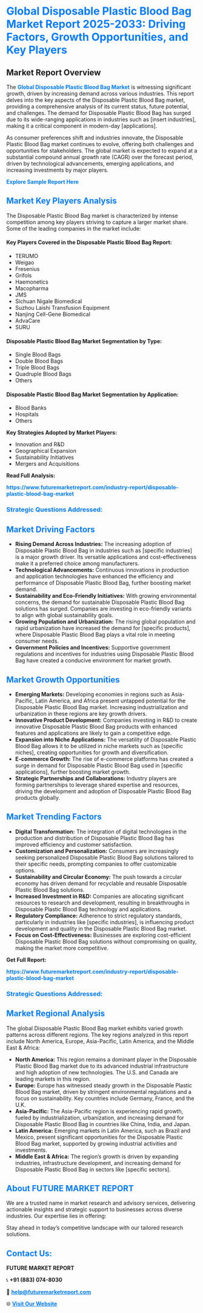 <h1 style="color: #007BFF;">Global Disposable Plastic Blood Bag Market Report 2025-2033: Driving Factors, Growth Opportunities, and Key Players</h1>

<section id="overview">
<h2>Market Report Overview</h2>
<p>The <a href="https://www.futuremarketreport.com/industry-report/disposable-plastic-blood-bag-market" style="color: #007BFF; text-decoration: none;"><strong>Global Disposable Plastic Blood Bag Market</strong></a> is witnessing significant growth, driven by increasing demand across various industries. This report delves into the key aspects of the Disposable Plastic Blood Bag market, providing a comprehensive analysis of its current status, future potential, and challenges. The demand for Disposable Plastic Blood Bag has surged due to its wide-ranging applications in industries such as [insert industries], making it a critical component in modern-day [applications].</p>
<p>As consumer preferences shift and industries innovate, the Disposable Plastic Blood Bag market continues to evolve, offering both challenges and opportunities for stakeholders. The global market is expected to expand at a substantial compound annual growth rate (CAGR) over the forecast period, driven by technological advancements, emerging applications, and increasing investments by major players.</p>
</section>

<section id="overview">
<p><a href="https://www.futuremarketreport.com/request-sample/reportId=58996" style="color: #007BFF; text-decoration: none;"><strong>Explore Sample Report Here</strong></a></p>
</section>

<section id="key-players">
<h2 style="color: #007BFF;">Market Key Players Analysis</h2>
<p>The Disposable Plastic Blood Bag market is characterized by intense competition among key players striving to capture a larger market share. Some of the leading companies in the market include:</p>
<h4>Key Players Covered in the Disposable Plastic Blood Bag Report:</h4>
<ul><li>TERUMO</li><li>Weigao</li><li>Fresenius</li><li>Grifols</li><li>Haemonetics</li><li>Macopharma</li><li>JMS</li><li>Sichuan Nigale Biomedical</li><li>Suzhou Laishi Transfusion Equipment</li><li>Nanjing Cell-Gene Biomedical</li><li>AdvaCare</li><li>SURU</li></ul>
<h4>Disposable Plastic Blood Bag Market Segmentation by Type:</h4>
<ul><li>Single Blood Bags</li><li>Double Blood Bags</li><li>Triple Blood Bags</li><li>Quadruple Blood Bags</li><li>Others</li></ul>

<h4>Disposable Plastic Blood Bag Market Segmentation by Application:</h4>
<ul><li>Blood Banks</li><li>Hospitals</li><li>Others</li></ul>
<p><strong>Key Strategies Adopted by Market Players:</strong></p>
<ul>
<li>Innovation and R&D</li>
<li>Geographical Expansion</li>
<li>Sustainability Initiatives</li>
<li>Mergers and Acquisitions</li>
</ul>
</section>

<section>
<p><strong>Read Full Analysis: </strong></p><a href="https://www.futuremarketreport.com/industry-report/disposable-plastic-blood-bag-market" style="color: #007BFF; text-decoration: none;"><strong>https://www.futuremarketreport.com/industry-report/disposable-plastic-blood-bag-market</strong></a>
<h3 style="color: #007BFF;">Strategic Questions Addressed:</h3>
</section>

<section id="driving-factors">
<h2 style="color: #007BFF;">Market Driving Factors</h2>
<ul>
<li><strong>Rising Demand Across Industries:</strong> The increasing adoption of Disposable Plastic Blood Bag in industries such as [specific industries] is a major growth driver. Its versatile applications and cost-effectiveness make it a preferred choice among manufacturers.</li>
<li><strong>Technological Advancements:</strong> Continuous innovations in production and application technologies have enhanced the efficiency and performance of Disposable Plastic Blood Bag, further boosting market demand.</li>
<li><strong>Sustainability and Eco-Friendly Initiatives:</strong> With growing environmental concerns, the demand for sustainable Disposable Plastic Blood Bag solutions has surged. Companies are investing in eco-friendly variants to align with global sustainability goals.</li>
<li><strong>Growing Population and Urbanization:</strong> The rising global population and rapid urbanization have increased the demand for [specific products], where Disposable Plastic Blood Bag plays a vital role in meeting consumer needs.</li>
<li><strong>Government Policies and Incentives:</strong> Supportive government regulations and incentives for industries using Disposable Plastic Blood Bag have created a conducive environment for market growth.</li>
</ul>
</section>

<section id="growth-opportunities">
<h2 style="color: #007BFF;">Market Growth Opportunities</h2>
<ul>
<li><strong>Emerging Markets:</strong> Developing economies in regions such as Asia-Pacific, Latin America, and Africa present untapped potential for the Disposable Plastic Blood Bag market. Increasing industrialization and urbanization in these regions are key growth drivers.</li>
<li><strong>Innovative Product Development:</strong> Companies investing in R&D to create innovative Disposable Plastic Blood Bag products with enhanced features and applications are likely to gain a competitive edge.</li>
<li><strong>Expansion into Niche Applications:</strong> The versatility of Disposable Plastic Blood Bag allows it to be utilized in niche markets such as [specific niches], creating opportunities for growth and diversification.</li>
<li><strong>E-commerce Growth:</strong> The rise of e-commerce platforms has created a surge in demand for Disposable Plastic Blood Bag used in [specific applications], further boosting market growth.</li>
<li><strong>Strategic Partnerships and Collaborations:</strong> Industry players are forming partnerships to leverage shared expertise and resources, driving the development and adoption of Disposable Plastic Blood Bag products globally.</li>
</ul>
</section>

<section id="trending-factors">
<h2 style="color: #007BFF;">Market Trending Factors</h2>
<ul>
<li><strong>Digital Transformation:</strong> The integration of digital technologies in the production and distribution of Disposable Plastic Blood Bag has improved efficiency and customer satisfaction.</li>
<li><strong>Customization and Personalization:</strong> Consumers are increasingly seeking personalized Disposable Plastic Blood Bag solutions tailored to their specific needs, prompting companies to offer customizable options.</li>
<li><strong>Sustainability and Circular Economy:</strong> The push towards a circular economy has driven demand for recyclable and reusable Disposable Plastic Blood Bag solutions.</li>
<li><strong>Increased Investment in R&D:</strong> Companies are allocating significant resources to research and development, resulting in breakthroughs in Disposable Plastic Blood Bag technology and applications.</li>
<li><strong>Regulatory Compliance:</strong> Adherence to strict regulatory standards, particularly in industries like [specific industries], is influencing product development and quality in the Disposable Plastic Blood Bag market.</li>
<li><strong>Focus on Cost-Effectiveness:</strong> Businesses are exploring cost-efficient Disposable Plastic Blood Bag solutions without compromising on quality, making the market more competitive.</li>
</ul>
</section>

<section>
<p><strong>Get Full Report: </strong></p><a href="https://www.futuremarketreport.com/industry-report/disposable-plastic-blood-bag-market" style="color: #007BFF; text-decoration: none;"><strong>https://www.futuremarketreport.com/industry-report/disposable-plastic-blood-bag-market</strong></a>
<h3 style="color: #007BFF;">Strategic Questions Addressed:</h3>
</section>


<section id="regional-analysis">
<h2 style="color: #007BFF;">Market Regional Analysis</h2>
<p>The global Disposable Plastic Blood Bag market exhibits varied growth patterns across different regions. The key regions analyzed in this report include North America, Europe, Asia-Pacific, Latin America, and the Middle East & Africa:</p>
<ul>
<li><strong>North America:</strong> This region remains a dominant player in the Disposable Plastic Blood Bag market due to its advanced industrial infrastructure and high adoption of new technologies. The U.S. and Canada are leading markets in this region.</li>
<li><strong>Europe:</strong> Europe has witnessed steady growth in the Disposable Plastic Blood Bag market, driven by stringent environmental regulations and a focus on sustainability. Key countries include Germany, France, and the U.K.</li>
<li><strong>Asia-Pacific:</strong> The Asia-Pacific region is experiencing rapid growth, fueled by industrialization, urbanization, and increasing demand for Disposable Plastic Blood Bag in countries like China, India, and Japan.</li>
<li><strong>Latin America:</strong> Emerging markets in Latin America, such as Brazil and Mexico, present significant opportunities for the Disposable Plastic Blood Bag market, supported by growing industrial activities and investments.</li>
<li><strong>Middle East & Africa:</strong> The region’s growth is driven by expanding industries, infrastructure development, and increasing demand for Disposable Plastic Blood Bag in sectors like [specific sectors].</li>
</ul>
</section>

<footer>
<h2 style="color: #007BFF;">About FUTURE MARKET REPORT</h2>
<p>We are a trusted name in market research and advisory services, delivering actionable insights and strategic support to businesses across diverse industries. Our expertise lies in offering:</p>

<p>Stay ahead in today’s competitive landscape with our tailored research solutions.</p>

<h2 style="color: #007BFF;">Contact Us:</h2>
<p><strong>FUTURE MARKET REPORT</strong></p>
<p>📞 <strong>+91 (883) 074-8030</strong></p>
<p>📧 <strong><a href="mailto:help@futuremarketreport.com" style="color: #007BFF;">help@futuremarketreport.com</a></strong></p>
<p>🌐 <strong><a href="https://www.futuremarketreport.com/" style="color: #007BFF;">Visit Our Website</a></strong></p>
</footer>
